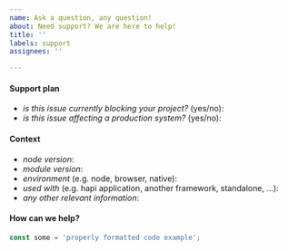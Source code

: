 ```yaml
---
name: Ask a question, any question!
about: Need support? We are here to help!
title: ''
labels: support
assignees: ''

---
```


<!--
  ⚠️ ⚠️ ⚠️ ⚠️ ⚠️ ⚠️
  You must complete this entire issue template to receive support. You MUST NOT remove, change, or replace the template with your own format. A missing or incomplete report will cause your issue to be closed without comment. Please respect the time and experience that went into this template. It is here for a reason. Thank you!
  ⚠️ ⚠️ ⚠️ ⚠️ ⚠️ ⚠️
-->

#### Support plan

<!--
We are here to help!

Community based support is, by its nature, limited to available community members able to help. Most community support issues are resolved within 2 weeks. Before submitting an issue, please review the various support options available at https://hapi.dev/support/. That page includes useful information about different ways to ask questions.
-->

* *is this issue currently blocking your project?* (yes/no):
* *is this issue affecting a production system?* (yes/no):

#### Context

* *node version*: 
* *module version*: 
* *environment* (e.g. node, browser, native): 
* *used with* (e.g. hapi application, another framework, standalone, ...):
* *any other relevant information*:

#### How can we help?

<!--
Describe your question in detail, including what you have already tried, or any configuration, schemas, code samples, or inputs needed. Make sure to wrap all code examples in backticks so that they display correctly. Before submitting an issue, make sure to click on the Preview tab above to verify everything is formatted correctly.
-->

```js
const some = 'properly formatted code example';
```
